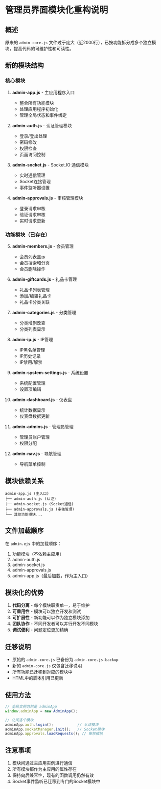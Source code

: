 # 管理员界面模块化重构说明

## 概述

原来的 `admin-core.js` 文件过于庞大（近2000行），已按功能拆分成多个独立模块，提高代码的可维护性和可读性。

## 新的模块结构

### 核心模块

1. **admin-app.js** - 主应用程序入口
   - 整合所有功能模块
   - 处理应用程序初始化
   - 管理全局状态和事件绑定

2. **admin-auth.js** - 认证管理模块
   - 登录/登出处理
   - 密码修改
   - 权限检查
   - 页面访问控制

3. **admin-socket.js** - Socket.IO 通信模块
   - 实时通信管理
   - Socket连接管理
   - 事件监听器设置

4. **admin-approvals.js** - 审核管理模块
   - 登录请求审核
   - 验证请求审核
   - 实时请求更新

### 功能模块（已存在）

5. **admin-members.js** - 会员管理
   - 会员列表显示
   - 会员搜索和分页
   - 会员删除操作

6. **admin-giftcards.js** - 礼品卡管理
   - 礼品卡列表管理
   - 添加/编辑礼品卡
   - 礼品卡分类关联

7. **admin-categories.js** - 分类管理
   - 分类增删改查
   - 分类列表显示

8. **admin-ip.js** - IP管理
   - IP黑名单管理
   - IP历史记录
   - IP禁用/解禁

9. **admin-system-settings.js** - 系统设置
   - 系统配置管理
   - 设置项编辑

10. **admin-dashboard.js** - 仪表盘
    - 统计数据显示
    - 仪表盘数据更新

11. **admin-admins.js** - 管理员管理
    - 管理员账户管理
    - 权限分配

12. **admin-nav.js** - 导航管理
    - 导航菜单控制

## 模块依赖关系

```
admin-app.js (主入口)
├── admin-auth.js (认证)
├── admin-socket.js (Socket通信)
├── admin-approvals.js (审核管理)
└── 其他功能模块...
```

## 文件加载顺序

在 `admin.ejs` 中的加载顺序：

1. 功能模块（不依赖主应用）
2. admin-auth.js
3. admin-socket.js  
4. admin-approvals.js
5. admin-app.js（最后加载，作为主入口）

## 模块化的优势

1. **代码分离** - 每个模块职责单一，易于维护
2. **可重用性** - 模块可以独立开发和测试
3. **可扩展性** - 新功能可以作为独立模块添加
4. **团队协作** - 不同开发者可以并行开发不同模块
5. **调试便利** - 问题定位更加精确

## 迁移说明

- 原始的 `admin-core.js` 已备份为 `admin-core.js.backup`
- 新的 `admin-core.js` 仅包含迁移说明
- 所有功能已迁移到对应的模块中
- HTML中的脚本引用已更新

## 使用方法

```javascript
// 全局实例仍然是 adminApp
window.adminApp = new AdminApp();

// 访问各个模块
adminApp.auth.login();           // 认证模块
adminApp.socketManager.init();   // Socket模块
adminApp.approvals.loadRequests(); // 审核模块
```

## 注意事项

1. 模块间通过主应用实例进行通信
2. 所有模块都作为主应用的属性存在
3. 保持向后兼容性，现有的函数调用仍然有效
4. Socket事件监听已迁移到专门的Socket模块中